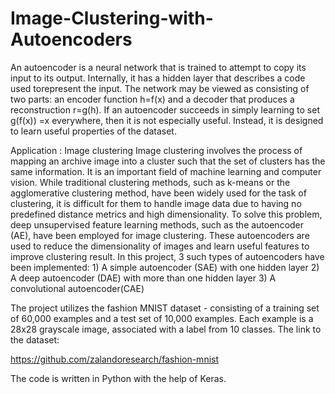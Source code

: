 # Image-Clustering-with-Autoencoders

An autoencoder is a neural network that is trained to attempt to copy its input to its output. Internally, it has a hidden layer that describes a code used torepresent the input. The network may be viewed as consisting of two parts: an encoder function h=f(x) and a decoder that produces a reconstruction r=g(h). If an autoencoder succeeds in simply learning to set g(f(x)) =x everywhere, then it is not especially useful. Instead, it is designed to learn useful properties of the dataset.

Application : Image clustering
  Image clustering involves the process of mapping an archive image into a cluster such that
the set of clusters has the same information. It is an important field of machine learning and computer
vision. While traditional clustering methods, such as k-means or the agglomerative clustering method,
have been widely used for the task of clustering, it is difficult for them to handle image data due
to having no predefined distance metrics and high dimensionality. To solve this problem, deep unsupervised
feature learning methods, such as the autoencoder (AE), have been employed for image clustering. These
autoencoders are used to reduce the dimensionality of images and learn useful features to improve clustering
result. In this project, 
3 such types of autoencoders have been implemented: 
    1) A simple autoencoder (SAE) with one hidden layer
    2) A deep autoencoder (DAE) with more than one hidden layer
    3) A convolutional autoencoder(CAE)
    
The project utilizes the fashion MNIST dataset - consisting of a training set of 60,000 examples and a test set of 10,000 examples. Each example is a 28x28 grayscale image, associated with a label from 10 classes. The link to the dataset:

https://github.com/zalandoresearch/fashion-mnist

The code is written in Python with the help of Keras.
